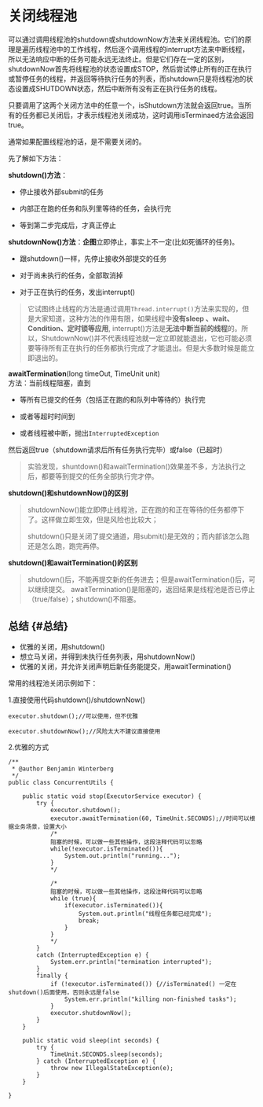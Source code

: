 # 关闭线程池

可以通过调用线程池的shutdown或shutdownNow方法来关闭线程池。它们的原理是遍历线程池中的工作线程，然后逐个调用线程的interrupt方法来中断线程，所以无法响应中断的任务可能永远无法终止。但是它们存在一定的区别，shutdownNow首先将线程池的状态设置成STOP，然后尝试停止所有的正在执行或暂停任务的线程，并返回等待执行任务的列表，而shutdown只是将线程池的状态设置成SHUTDOWN状态，然后中断所有没有正在执行任务的线程。

只要调用了这两个关闭方法中的任意一个，isShutdown方法就会返回true。当所有的任务都已关闭后，才表示线程池关闭成功，这时调用isTerminaed方法会返回true。

通常如果配置线程池的话，是不需要关闭的。

先了解如下方法：

**shutdown\(\)方法**：

* 停止接收外部submit的任务

* 内部正在跑的任务和队列里等待的任务，会执行完

* 等到第二步完成后，才真正停止

**shutdownNow\(\)方法**：**企图**立即停止，事实上不一定\(比如死循环的任务\)。

* 跟shutdown\(\)一样，先停止接收外部提交的任务

* 对于尚未执行的任务，全部取消掉

* 对于正在执行的任务，发出interrupt\(\)

> 它试图终止线程的方法是通过调用`Thread.interrupt()`方法来实现的，但是大家知道，这种方法的作用有限，如果线程中**没有sleep 、wait、Condition、定时锁等应用**, interrupt\(\)方法是**无法中断当前的线程**的。所以，ShutdownNow\(\)并不代表线程池就一定立即就能退出，它也可能必须要等待所有正在执行的任务都执行完成了才能退出。但是大多数时候是能立即退出的。

**awaitTermination**\(long timeOut, TimeUnit unit\)  
方法：当前线程阻塞，直到

* 等所有已提交的任务（包括正在跑的和队列中等待的）执行完

* 或者等超时时间到

* 或者线程被中断，抛出`InterruptedException`

然后返回true（shutdown请求后所有任务执行完毕）或false（已超时）

> 实验发现，shuntdown\(\)和awaitTermination\(\)效果差不多，方法执行之后，都要等到提交的任务全部执行完才停。

**shutdown\(\)和shutdownNow\(\)的区别**

> shutdownNow\(\)能立即停止线程池，正在跑的和正在等待的任务都停下了。这样做立即生效，但是风险也比较大；
>
> shutdown\(\)只是关闭了提交通道，用submit\(\)是无效的；而内部该怎么跑还是怎么跑，跑完再停。

**shutdown\(\)和awaitTermination\(\)的区别**

> shutdown\(\)后，不能再提交新的任务进去；但是awaitTermination\(\)后，可以继续提交。 awaitTermination\(\)是阻塞的，返回结果是线程池是否已停止（true/false）；shutdown\(\)不阻塞。

## 总结 {#总结}

* 优雅的关闭，用shutdown\(\)
* 想立马关闭，并得到未执行任务列表，用shutdownNow\(\)
* 优雅的关闭，并允许关闭声明后新任务能提交，用awaitTermination\(\)

常用的线程池关闭示例如下：

1.直接使用代码shutdown\(\)/shutdownNow\(\)

```
executor.shutdown();//可以使用，但不优雅
```

```
executor.shutdownNow();//风险太大不建议直接使用
```

2.优雅的方式

```
/**
 * @author Benjamin Winterberg
 */
public class ConcurrentUtils {

    public static void stop(ExecutorService executor) {
        try {
            executor.shutdown();
            executor.awaitTermination(60, TimeUnit.SECONDS);//时间可以根据业务场景，设置大小
            /*
            阻塞的时候，可以做一些其他操作，这段注释代码可以忽略
            while(!executor.isTerminated()){
                System.out.println("running...");
            }
            */

            /*
            阻塞的时候，可以做一些其他操作，这段注释代码可以忽略
            while (true){
                if(executor.isTerminated()){
                    System.out.println("线程任务都已经完成");
                    break;
                }
            }
            */
        }
        catch (InterruptedException e) {
            System.err.println("termination interrupted");
        }
        finally {
            if (!executor.isTerminated()) {//isTerminated() 一定在shutdown()后面使用，否则永远是false
                System.err.println("killing non-finished tasks");
            }
            executor.shutdownNow();
        }
    }

    public static void sleep(int seconds) {
        try {
            TimeUnit.SECONDS.sleep(seconds);
        } catch (InterruptedException e) {
            throw new IllegalStateException(e);
        }
    }

}
```



